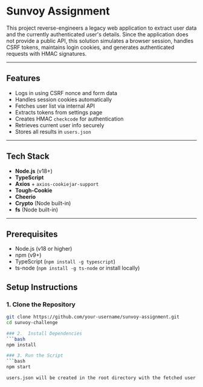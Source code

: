 #  Sunvoy Assignment

This project reverse-engineers a legacy web application to extract user data and the currently authenticated user's details. Since the application does not provide a public API, this solution simulates a browser session, handles CSRF tokens, maintains login cookies, and generates authenticated requests with HMAC signatures.

---

##  Features

- Logs in using CSRF nonce and form data
- Handles session cookies automatically
- Fetches user list via internal API
- Extracts tokens from settings page
- Creates HMAC `checkcode` for authentication
- Retrieves current user info securely
- Stores all results in `users.json`

---

## Tech Stack

- **Node.js** (v18+)
- **TypeScript**
- **Axios** + `axios-cookiejar-support`
- **Tough-Cookie**
- **Cheerio**
- **Crypto** (Node built-in)
- **fs** (Node built-in)

---

## Prerequisites

- Node.js (v18 or higher)
- npm (v9+)
- TypeScript (`npm install -g typescript`)
- ts-node (`npm install -g ts-node` or install locally)


##    Setup Instructions

### 1. Clone the Repository

```bash
git clone https://github.com/your-username/sunvoy-assignment.git
cd sunvoy-challenge

### 2.  Install Dependencies
```bash
npm install

### 3. Run the Script
```bash
npm start

users.json will be created in the root directory with the fetched user data.